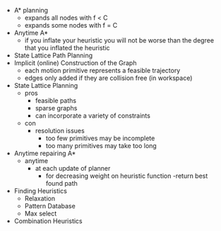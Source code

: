 - A* planning
  - expands all nodes with f < C
  - expands some nodes with f = C
- Anytime A*
  - if you inflate your heuristic you will not be worse than the degree that you inflated the heuristic
- State Lattice Path Planning
- Implicit (online) Construction of the Graph
  - each motion primitive represents a feasible trajectory
  - edges only added if they are collision free (in workspace)
- State Lattice Planning
  - pros
    - feasible paths
    - sparse graphs
    - can incorporate a variety of constraints
  - con
    - resolution issues
      - too few primitives may be incomplete
      - too many primitives may take too long
- Anytime repairing A*
  - anytime
    - at each update of planner
      - for decreasing weight on heuristic function
      -return best found path
- Finding Heuristics
  - Relaxation
  - Pattern Database
  - Max select
- Combination Heuristics
